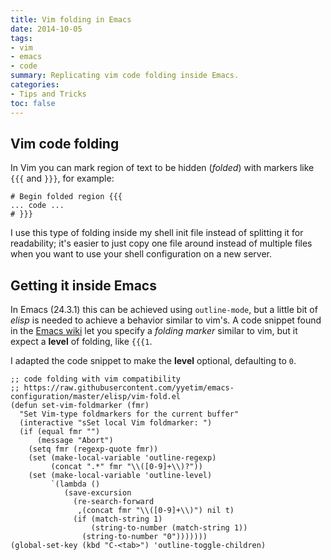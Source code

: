 ```yaml
---
title: Vim folding in Emacs
date: 2014-10-05
tags:
- vim
- emacs
- code
summary: Replicating vim code folding inside Emacs.
categories:
- Tips and Tricks
toc: false
---
```


## Vim code folding

In Vim you can mark region of text to be hidden (*folded*) with markers like `{{{` and `}}}`, for example:

    # Begin folded region {{{
    ... code ...
    # }}}

I use this type of folding inside my shell init file instead of splitting it for readability; it's easier to just copy one file around instead of multiple files when you want to use your shell configuration on a new server.

## Getting it inside Emacs

In Emacs (24.3.1) this can be achieved using `outline-mode`, but a little bit of *elisp* is needed to achieve a behavior similar to vim's. A code snippet found in the [Emacs wiki](http://www.emacswiki.org/emacs/OutlineMinorMode#toc8) let you specify a *folding marker* similar to vim, but it expect a **level** of folding, like `{{{1`.

I adapted the code snippet to make the **level** optional, defaulting to `0`.

``` elisp
;; code folding with vim compatibility
;; https://raw.githubusercontent.com/yyetim/emacs-configuration/master/elisp/vim-fold.el
(defun set-vim-foldmarker (fmr)
  "Set Vim-type foldmarkers for the current buffer"
  (interactive "sSet local Vim foldmarker: ")
  (if (equal fmr "")
      (message "Abort")
    (setq fmr (regexp-quote fmr))
    (set (make-local-variable 'outline-regexp)
         (concat ".*" fmr "\\([0-9]+\\)?"))
    (set (make-local-variable 'outline-level)
         `(lambda ()
            (save-excursion
              (re-search-forward
               ,(concat fmr "\\([0-9]+\\)") nil t)
              (if (match-string 1)
                  (string-to-number (match-string 1))
                (string-to-number "0")))))))
(global-set-key (kbd "C-<tab>") 'outline-toggle-children)
```
